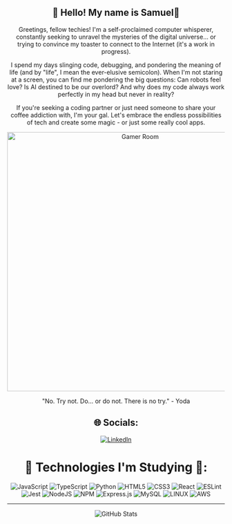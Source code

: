 <div align="center">

## 💫 Hello! My name is Samuel👋



Greetings, fellow techies! I'm a self-proclaimed computer whisperer, constantly seeking to unravel the mysteries of the digital universe... or trying to convince my toaster to connect to the Internet (it's a work in progress).

I spend my days slinging code, debugging, and pondering the meaning of life (and by "life", I mean the ever-elusive semicolon). When I'm not staring at a screen, you can find me pondering the big questions: Can robots feel love? Is AI destined to be our overlord? And why does my code always work perfectly in my head but never in reality?

If you're seeking a coding partner or just need someone to share your coffee addiction with, I'm your gal. Let's embrace the endless possibilities of tech and create some magic - or just some really cool apps.

<p align="center">
  <img src="https://cdnb.artstation.com/p/assets/images/images/048/282/733/original/exceptrea-gamerroom-1-revisioned-0.gif" width="600" alt="Gamer Room">
</p>

"No. Try not. Do… or do not. There is no try." - Yoda

## 🌐 Socials:
[![LinkedIn](https://img.shields.io/badge/LinkedIn-%230077B5.svg?logo=linkedin&logoColor=white)](https://linkedin.com/in/samuel-deotti/) 

# 🚀 Technologies I'm Studying 🚀:
![JavaScript](https://img.shields.io/badge/javascript-%23323330.svg?style=for-the-badge&logo=javascript&logoColor=%23F7DF1E) ![TypeScript](https://img.shields.io/badge/typescript-%23007ACC.svg?style=for-the-badge&logo=typescript&logoColor=white) ![Python](https://img.shields.io/badge/Python-14354C?style=for-the-badge&logo=python&logoColor=white) ![HTML5](https://img.shields.io/badge/html5-%23E34F26.svg?style=for-the-badge&logo=html5&logoColor=white) ![CSS3](https://img.shields.io/badge/css3-%231572B6.svg?style=for-the-badge&logo=css3&logoColor=white) ![React](https://img.shields.io/badge/react-%23323330.svg?style=for-the-badge&logo=react&logoColor=%2361DAFB) ![ESLint](https://img.shields.io/badge/eslint-3A33D1?style=for-the-badge&logo=eslint&logoColor=white) ![Jest](https://img.shields.io/badge/Jest-323330?style=for-the-badge&logo=Jest&logoColor=white) ![NodeJS](https://img.shields.io/badge/node.js-6DA55F?style=for-the-badge&logo=node.js&logoColor=white) ![NPM](https://img.shields.io/badge/NPM-%23000000.svg?style=for-the-badge&logo=npm&logoColor=white) ![Express.js](https://img.shields.io/badge/express.js-%23404d59.svg?style=for-the-badge&logo=express&logoColor=%2361DAFB) ![MySQL](https://img.shields.io/badge/MySQL-005C84?style=for-the-badge&logo=mysql&logoColor=white) ![LINUX](https://img.shields.io/badge/Linux-FCC624?style=for-the-badge&logo=linux&logoColor=black) ![AWS](https://img.shields.io/badge/Amazon_AWS-232F3E?style=for-the-badge&logo=amazon-aws&logoColor=white)

---------------------------------------------------------------------------------------------------------------------------------------------------------------------------------

![GitHub Stats](https://github-readme-stats.vercel.app/api?username=samueldeotti&theme=midnight-purple&hide_border=false&include_all_commits=false&count_private=false)

 
